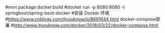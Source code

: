 #mvn package docker:build
#docker run -p 8080:8080 -t springboot/spring-boot-docker
#安装 Docker 环境
#https://www.cnblogs.com/ityouknow/p/8661644.html docker-compose部署
#http://www.ityouknow.com/docker/2018/03/22/docker-compose.html
